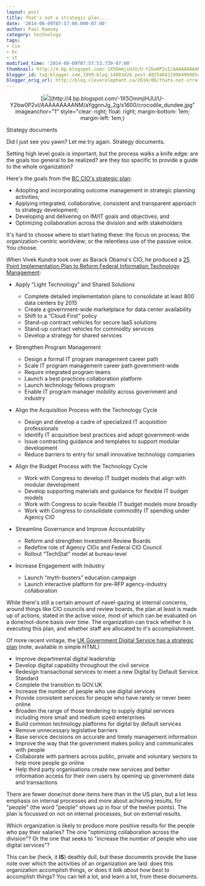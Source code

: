 ```yaml
---
layout: post
title: That's not a strategic plan...
date: '2014-08-09T07:57:00.000-07:00'
author: Paul Ramsey
category: technology
tags:
- cio
- bc
- it
modified_time: '2014-08-09T07:57:53.739-07:00'
thumbnail: http://4.bp.blogspot.com/-1X5OmmjiHJU/U-Y2bw0P2vI/AAAAAAAAANM/aYggnnJg_2g/s72-c/crocodile_dundee.jpg
blogger_id: tag:blogger.com,1999:blog-14903426.post-8825468119964909054
blogger_orig_url: http://blog.cleverelephant.ca/2014/08/thats-not-strategic-plan.html
---
```


<div class="separator" style="clear: both; text-align: center;">[<img border="0" src="http://4.bp.blogspot.com/-1X5OmmjiHJU/U-Y2bw0P2vI/AAAAAAAAANM/aYggnnJg_2g/s320/crocodile_dundee.jpg" />](http://4.bp.blogspot.com/-1X5OmmjiHJU/U-Y2bw0P2vI/AAAAAAAAANM/aYggnnJg_2g/s1600/crocodile_dundee.jpg" imageanchor="1" style="clear: right; float: right; margin-bottom: 1em; margin-left: 1em;)</div>

Strategy documents 

Did I just see you yawn? Let me try again. Strategy documents. 

Setting high level goals is important, but the process walks a knife edge: are the goals too general to be realized? are they too specific to provide a guide to the whole organization? 

Here's the goals from the [BC CIO's strategic plan](http://docs.openinfo.gov.bc.ca/D42254414A_Response_Package_CTZ-2014-00129.PDF):

* Adopting and incorporating outcome management in strategic planning activities;
* Applying integrated, collaborative, consistent and transparent approach to strategy development;
* Developing and delivering on IM/IT goals and objectives; and
* Optimizing collaboration across the division and with stakeholders

It's hard to choose where to start hating these: the focus on process; the organization-centric worldview; or the relentless use of the passive voice. You choose. 

When Vivek Kundra took over as Barack Obama's CIO, he produced a [25 Point Implementation Plan to Reform Federal Information Technology Management](https://www.dhs.gov/sites/default/files/publications/digital-strategy/25-point-implementation-plan-to-reform-federal-it.pdf):  

* Apply “Light Technology” and Shared Solutions 

  * Complete detailed implementation plans to consolidate at least 800 data centers by 2015
  * Create a government-wide marketplace for data center availability 
  * Shift to a “Cloud First” policy 
  * Stand-up contract vehicles for secure IaaS solutions 
  * Stand-up contract vehicles for commodity services 
  * Develop a strategy for shared services 
  
* Strengthen Program Management 

  * Design a formal IT program management career path
  * Scale IT program management career path government-wide
  * Require integrated program teams
  * Launch a best practices collaboration platform
  * Launch technology fellows program
  * Enable IT program manager mobility across government and industry
  
* Align the Acquisition Process with the Technology Cycle 

  * Design and develop a cadre of specialized IT acquisition professionals
  * Identify IT acquisition best practices and adopt government-wide
  * Issue contracting guidance and templates to support modular development
  * Reduce barriers to entry for small innovative technology companies

* Align the Budget Process with the Technology Cycle 

  * Work with Congress to develop IT budget models that align with modular development
  * Develop supporting materials and guidance for flexible IT budget models
  * Work with Congress to scale flexible IT budget models more broadly
  * Work with Congress to consolidate commodity IT spending under Agency CIO
  
* Streamline Governance and Improve Accountability

  * Reform and strengthen Investment Review Boards
  * Redefine role of Agency CIOs and Federal CIO Council
  * Rollout “TechStat” model at bureau-level
  
* Increase Engagement with Industry 

  * Launch “myth-busters” education campaign
  * Launch interactive platform for pre-RFP agency-industry collaboration

While there's still a certain amount of navel-gazing at internal concerns, around things like CIO councils and review boards, the plan at least is made up of actions, stated in the active voice, most of which can be evaluated on a done/not-done basis over time. The organization can track whether it is executing this plan, and whether staff are allocated to it's accomplishment.

Of more recent vintage, the [UK Government Digital Service has a strategic plan](https://www.gov.uk/government/publications/government-digital-strategy/government-digital-strategy) (note, available in simple HTML) 

* Improve departmental digital leadership
* Develop digital capability throughout the civil service
* Redesign transactional services to meet a new Digital by Default Service Standard
* Complete the transition to GOV.UK
* Increase the number of people who use digital services
* Provide consistent services for people who have rarely or never been online
* Broaden the range of those tendering to supply digital services including more small and medium sized enterprises
* Build common technology platforms for digital by default services
* Remove unnecessary legislative barriers
* Base service decisions on accurate and timely management information
* Improve the way that the government makes policy and communicates with people
* Collaborate with partners across public, private and voluntary sectors to help more people go online
* Help third party organisations create new services and better information access for their own users by opening up government data and transactions

There are fewer done/not done items here than in the US plan, but a lot less emphasis on internal processes and more about achieving results, for "people" (the word "people" shows up in four of the twelve points). The plan is focussed on not on internal processes, but on external results.

Which organization is likely to produce more positive results for the people who pay their salaries? The one "optimizing collaboration across the division"? Or the one that seeks to "increase the number of people who use digital services"?

This can be (heck, it **IS**) deathly dull, but these documents provide the base note over which the activities of an organization are laid: does this organization accomplish things, or does it *talk about how best to* accomplish things? You can tell a lot, and learn a lot, from these documents.